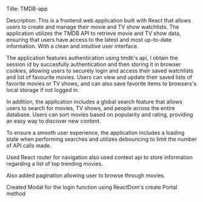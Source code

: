 Title: TMDB-app 

Description:
This is a frontend web application built with React that allows users to create and manage their movie and TV show watchlists. The application utilizes the TMDB API to retrieve movie and TV show data, ensuring that users have access to the latest and most up-to-date information. With a clean and intuitive user interface.

The application features authentication using tmdb's api, I obtain the session id by succesfully authentication and then storing it in browser cookies, allowing users to securely login and access their saved watchlists and list of favourite movies. Users can view and update their saved lists of favorite movies or TV shows, and can also save favorite items to browsers's local storage if not logged in.

In addition, the application includes a global search feature that allows users to search for movies, TV shows, and people across the entire database. Users can sort movies based on popularity and rating, providing an easy way to discover new content.

To ensure a smooth user experience, the application includes a loading state when performing searches and utilizes debouncing to limit the number of API calls made.

Used React router for navigation also used context api to store information regarding a list of top trending movies.

Also added pagination allowing user to browse through movies.

Created Modal for the login function using ReactDom's create Portal method
